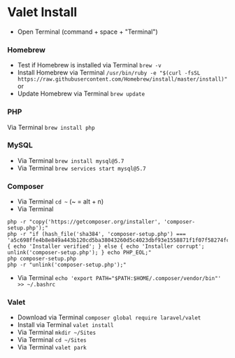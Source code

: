 # Valet Install


* Open Terminal (command + space + "Terminal")

### Homebrew
* Test if Homebrew is installed  via Terminal `brew -v`
* Install Homebrew via Terminal `/usr/bin/ruby -e "$(curl -fsSL https://raw.githubusercontent.com/Homebrew/install/master/install)"`
or
* Update Homebrew via Terminal `brew update`

### PHP

Via Terminal `brew install php`

### MySQL

* Via Terminal `brew install mysql@5.7`
* Via Terminal `brew services start mysql@5.7`

### Composer
* Via Terminal `cd ~` (~ = alt + n)
* Via Terminal 
```
php -r "copy('https://getcomposer.org/installer', 'composer-setup.php');"
php -r "if (hash_file('sha384', 'composer-setup.php') === 'a5c698ffe4b8e849a443b120cd5ba38043260d5c4023dbf93e1558871f1f07f58274fc6f4c93bcfd858c6bd0775cd8d1') { echo 'Installer verified'; } else { echo 'Installer corrupt'; unlink('composer-setup.php'); } echo PHP_EOL;"
php composer-setup.php
php -r "unlink('composer-setup.php');"
```
* Via Terminal `echo 'export PATH="$PATH:$HOME/.composer/vendor/bin"' >> ~/.bashrc`

### Valet

* Download via Terminal `composer global require laravel/valet`
* Install via Terminal `valet install`
* Via Terminal `mkdir ~/Sites`
* Via Terminal `cd ~/Sites`
* Via Terminal `valet park`
